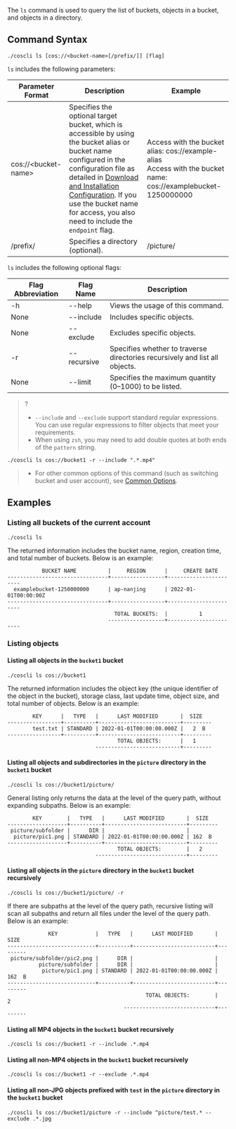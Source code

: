 The `ls` command is used to query the list of buckets, objects in a bucket, and objects in a directory.

## Command Syntax
```plaintext
./coscli ls [cos://<bucket-name>[/prefix/]] [flag]
```

`ls` includes the following parameters:

| Parameter Format | Description | Example |
| ----------------- | -------------- | -------------------- |
| cos://&lt;bucket-name&gt; | Specifies the optional target bucket, which is accessible by using the bucket alias or bucket name configured in the configuration file as detailed in [Download and Installation Configuration](https://intl.cloud.tencent.com/document/product/436/43265). If you use the bucket name for access, you also need to include the `endpoint` flag. | Access with the bucket alias: cos://example-alias <br>Access with the bucket name: cos://examplebucket-1250000000    |
| /prefix/          | Specifies a directory (optional). | /picture/ |

`ls` includes the following optional flags:

| Flag Abbreviation | Flag Name   | Description                     |
| --------- | ----------- | ------------------------------------ |
| -h |  --help |   Views the usage of this command. |
|  None  | --include   | Includes specific objects.  |
|  None  | --exclude   | Excludes specific objects.    |
| -r        | --recursive | Specifies whether to traverse directories recursively and list all objects. |
|     None      | --limit       | Specifies the maximum quantity (0–1000) to be listed.  |

>? 
> - `--include` and `--exclude` support standard regular expressions. You can use regular expressions to filter objects that meet your requirements.
> - When using `zsh`, you may need to add double quotes at both ends of the `pattern` string.
```plaintext
./coscli ls cos://bucket1 -r --include ".*.mp4"
```
> - For other common options of this command (such as switching bucket and user account), see [Common Options](https://intl.cloud.tencent.com/document/product/436/46273).

## Examples


### Listing all buckets of the current account

```plaintext
./coscli ls
```

The returned information includes the bucket name, region, creation time, and total number of buckets. Below is an example:

```plaintext
           BUCKET NAME          |     REGION      |     CREATE DATE
--------------------------------+-----------------+-----------------------
  examplebucket-1250000000      | ap-nanjing      | 2022-01-01T00:00:00Z
--------------------------------+-----------------+-----------------------
                                  TOTAL BUCKETS:  |          1
                                ------------------+-----------------------
```

### Listing objects

#### Listing all objects in the `bucket1` bucket

```plaintext
./coscli ls cos://bucket1
```

The returned information includes the object key (the unique identifier of the object in the bucket), storage class, last update time, object size, and total number of objects. Below is an example:

```plaintext
        KEY      |   TYPE   |      LAST MODIFIED       |  SIZE
-----------------+----------+--------------------------+---------
        test.txt | STANDARD | 2022-01-01T00:00:00.000Z |   2  B
-----------------+----------+--------------------------+---------
                                   TOTAL OBJECTS:      |   1
                            ---------------------------+---------
```

#### Listing all objects and subdirectories in the `picture` directory in the `bucket1` bucket

```plaintext
./coscli ls cos://bucket1/picture/
```

General listing only returns the data at the level of the query path, without expanding subpaths. Below is an example:

```plaintext
        KEY        |   TYPE   |      LAST MODIFIED       |  SIZE
-------------------+----------+--------------------------+---------
 picture/subfolder |      DIR |                          |   
  picture/pic1.png | STANDARD | 2022-01-01T00:00:00.000Z | 162  B
-------------------+----------+--------------------------+---------
                                   TOTAL OBJECTS:        |   2
                            -----------------------------+---------
```


#### Listing all objects in the `picture` directory in the `bucket1` bucket recursively

```plaintext
./coscli ls cos://bucket1/picture/ -r
```

If there are subpaths at the level of the query path, recursive listing will scan all subpaths and return all files under the level of the query path. Below is an example:

```plaintext
             KEY            |   TYPE   |      LAST MODIFIED       |  SIZE
----------------------------+----------+--------------------------+---------
 picture/subfolder/pic2.png |      DIR |                          |   
          picture/subfolder |      DIR |                          |   
           picture/pic1.png | STANDARD | 2022-01-01T00:00:00.000Z | 162  B
----------------------------+----------+--------------------------+---------
                                            TOTAL OBJECTS:        |   2
                                     -----------------------------+---------
```

#### Listing all MP4 objects in the `bucket1` bucket recursively

```plaintext
./coscli ls cos://bucket1 -r --include .*.mp4
```

#### Listing all non-MP4 objects in the `bucket1` bucket recursively

```plaintext
./coscli ls cos://bucket1 -r --exclude .*.mp4
```

#### Listing all non-JPG objects prefixed with `test` in the `picture` directory in the `bucket1` bucket

```plaintext
./coscli ls cos://bucket1/picture -r --include ^picture/test.* --exclude .*.jpg
```
